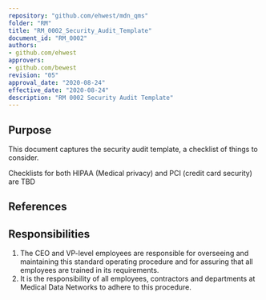 ```yaml
---
repository: "github.com/ehwest/mdn_qms"
folder: "RM"
title: "RM_0002_Security_Audit_Template"
document_id: "RM_0002"
authors:
- github.com/ehwest
approvers:
- github.com/bewest
revision: "05"
approval_date: "2020-08-24"
effective_date: "2020-08-24"
description: "RM 0002 Security Audit Template"
---
```



## Purpose

This document captures the security audit template, a checklist of things to consider.

Checklists for both HIPAA (Medical privacy) and PCI (credit card security) are TBD

## References



## Responsibilities

1. The CEO and VP-level employees are responsible for overseeing and maintaining this standard operating procedure and for assuring that all employees are trained in its requirements.
2. It is the responsibility of all employees, contractors and departments at Medical Data Networks to adhere to this procedure.
